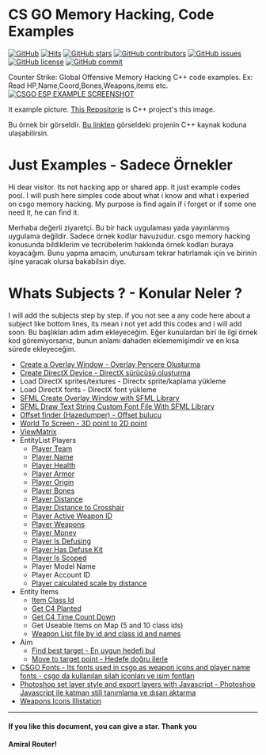 # CS GO Memory Hacking, Code Examples
[![GitHub](https://img.shields.io/badge/Author-Amiral%20Router-blue)]()
[![Hits](https://hits.seeyoufarm.com/api/count/incr/badge.svg?url=https%3A%2F%2Fgithub.com%2Fatiksoftware%2Fcsgo_memory_hacking_examples)]()
[![GitHub stars](https://img.shields.io/github/stars/atiksoftware/csgo_memory_hacking_examples?color=brightgreen)]()
[![GitHub contributors](https://img.shields.io/github/contributors/atiksoftware/csgo_memory_hacking_examples?color=brightgreen)]()
[![GitHub issues](https://img.shields.io/github/issues/atiksoftware/csgo_memory_hacking_examples?color=blue)]()
[![GitHub license](https://img.shields.io/github/license/atiksoftware/csgo_memory_hacking_examples)]()
[![GitHub commit](https://img.shields.io/github/last-commit/atiksoftware/csgo_memory_hacking_examples/develop?color=blueviolet)]()


Counter Strike: Global Offensive Memory Hacking C++ code examples. Ex: Read HP,Name,Coord,Bones,Weapons,items etc.
[![CSGO ESP EXAMPLE SCREENSHOT](https://raw.githubusercontent.com/atiksoftware/csgo_memory_hacking_examples/master/example_video.jpg)](https://www.youtube.com/watch?v=eQuaVFGIzvo)

It example picture. [This Repositorie](https://github.com/atiksoftware/csgo_esp_external_source_code/) is C++ project's this image.

Bu örnek bir görseldir. [Bu linkten](https://github.com/atiksoftware/csgo_esp_external_source_code/) görseldeki projenin C++ kaynak koduna ulaşabilirsin.

# Just Examples - Sadece Örnekler
Hi dear visitor. Its not hacking app or shared app. It just example codes pool. I will push here simples code about what i know and what i experied on csgo memory hacking. My purpose is find again if i forget or if some one need it, he can find it.

Merhaba değerli ziyaretçi. Bu bir hack uygulaması yada yayınlanmış uygulama değildir. Sadece örnek kodlar havuzudur. csgo memory hacking konusunda bildiklerim ve tecrübelerim hakkında örnek kodları buraya koyacağım. Bunu yapma amacım, unutursam tekrar hatırlamak için ve birinin işine yaracak olursa bakabilsin diye.

# Whats Subjects ? - Konular Neler ?
I will add the subjects step by step. if you not see a any code here about a subject like bottom lines, its mean i not yet add this codes and i will add soon.
Bu başlıkları adım adım ekleyeceğim. Eğer kunulardan biri ile ilgi örnek kod göremiyorsanız, bunun anlamı dahaden eklememişimdir ve en kısa sürede ekleyeceğim.

  - [Create a Overlay Window - Overlay Pencere Oluşturma](https://github.com/atiksoftware/csgo_memory_hacking_examples/blob/master/examples/Create_A_Overlay_Window.cpp)
  - [Create DirectX Device - DirectX sürücüsü oluşturma](https://github.com/atiksoftware/csgo_memory_hacking_examples/blob/master/examples/Create_A_DirectX_Device.cpp)
  - Load DirectX sprites/textures - Directx sprite/kaplama yükleme
  - Load DirectX fonts - DirectX font yükleme
  - [SFML Create Overlay Window with SFML Library](https://github.com/atiksoftware/csgo_memory_hacking_examples/tree/master/examples/SFML)
  - [SFML Draw Text String Custom Font File With SFML Library](https://github.com/atiksoftware/csgo_memory_hacking_examples/blob/master/examples/SFML/Draw_Text_String_Custom_Font_File_With_SFML_Library.md)
  - [Offset finder (Hazedumper) - Offset bulucu](https://github.com/atiksoftware/csgo_memory_hacking_examples/tree/master/hazedumper)
  - [World To Screen - 3D point to 2D point](https://github.com/atiksoftware/csgo_memory_hacking_examples/blob/master/examples/World_To_Screen.cpp)
  - [ViewMatrix](https://github.com/atiksoftware/csgo_memory_hacking_examples/blob/master/examples/Get_View_Matrix.cpp)
  - EntityList Players
    - [Player Team](https://github.com/atiksoftware/csgo_memory_hacking_examples/blob/master/examples/Get_Player_Team.cpp)
    - [Player Name](https://github.com/atiksoftware/csgo_memory_hacking_examples/blob/master/examples/Get_Player_Name.cpp)
    - [Player Health](https://github.com/atiksoftware/csgo_memory_hacking_examples/blob/master/examples/Get_Player_Health.cpp)
    - [Player Armor](https://github.com/atiksoftware/csgo_memory_hacking_examples/blob/master/examples/Get_Player_Armor.cpp)
    - [Player Origin](https://github.com/atiksoftware/csgo_memory_hacking_examples/blob/master/examples/Get_Player_Origin.cpp)
    - [Player Bones](https://github.com/atiksoftware/csgo_memory_hacking_examples/blob/master/examples/Get_Player_Bone_Coord.cpp)
    - [Player Distance](https://github.com/atiksoftware/csgo_memory_hacking_examples/blob/master/examples/Get_Player_Distance.cpp)
    - [Player Distance to Crosshair](https://github.com/atiksoftware/csgo_memory_hacking_examples/blob/master/examples/Get_Player_Distance_To_Crosshair.cpp)
    - [Player Active Weapon ID](https://github.com/atiksoftware/csgo_memory_hacking_examples/blob/master/examples/Get_Player_Active_Weapon_ID.cpp)
    - [Player Weapons](https://github.com/atiksoftware/csgo_memory_hacking_examples/blob/master/examples/Get_Player_Weapons.cpp)
    - [Player Money](https://github.com/atiksoftware/csgo_memory_hacking_examples/blob/master/examples/Get_Player_Money.cpp)
    - [Player Is Defusing](https://github.com/atiksoftware/csgo_memory_hacking_examples/blob/master/examples/Get_Player_Is_Defusing.cpp)
    - [Player Has Defuse Kit](https://github.com/atiksoftware/csgo_memory_hacking_examples/blob/master/examples/Get_Player_Has_Defuser.cpp)
    - [Player Is Scoped](https://github.com/atiksoftware/csgo_memory_hacking_examples/blob/master/examples/Get_Player_Is_Scoped.cpp)
    - Player Model Name
    - Player Account ID
    - [Player calculated scale by distance](https://github.com/atiksoftware/csgo_memory_hacking_examples/blob/master/examples/Get_Player_Calculated_Scale_By_Distance.cpp)
  - Entity Items
    - [Item Class Id](https://github.com/atiksoftware/csgo_memory_hacking_examples/blob/master/examples/Get_Entity_Item_Class_ID.cpp)
    - [Get C4 Planted](https://github.com/atiksoftware/csgo_memory_hacking_examples/blob/master/examples/Get_C4_Is_Planted.cpp)
    - [Get C4 Time Count Down](https://github.com/atiksoftware/csgo_memory_hacking_examples/blob/master/examples/Get_C4_Time_Cooldown.cpp)
    - Get Useable Items on Map (5 and 10 class ids)
    - [Weapon List file by id and class id and names](https://github.com/atiksoftware/csgo_memory_hacking_examples/blob/master/csgo_weapon_icons/weapons.ini)
  - Aim
    - [Find best target - En uygun hedefi bul](https://github.com/atiksoftware/csgo_memory_hacking_examples/blob/master/examples/Aim_Find_Best_Target.cpp)
    - [Move to target point - Hedefe doğru ilerle](https://github.com/atiksoftware/csgo_memory_hacking_examples/blob/master/examples/Aim_Move_To_Target_Point.cpp)
  - [CSGO Fonts - Its fonts used in csgo as weapon icons and player name fonts - csgo da kullanılan silah iconları ve isim fontları](https://github.com/atiksoftware/csgo_memory_hacking_examples/tree/master/csgo_fonts)
  - [Photoshop set layer style and export layers with Javascript - Photoshop Javascript ile katman stili tanımlama ve dışarı aktarma](https://github.com/atiksoftware/csgo_memory_hacking_examples/tree/master/csgo_icons_and_psd)
  - [Weapons Icons Illistation](https://github.com/atiksoftware/csgo_memory_hacking_examples/tree/master/csgo_weapon_icons)
  
  
---

#### If you like this document, you can give a star. Thank you
**Amiral Router!**
